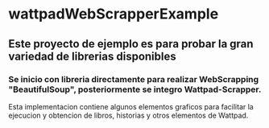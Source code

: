 # wattpadWebScrapperExample

## Este proyecto de ejemplo es para probar la gran variedad de librerias disponibles

### Se inicio con libreria directamente para realizar WebScrapping "BeautifulSoup", posteriormente se integro Wattpad-Scrapper.

Esta implementacion contiene algunos elementos graficos para facilitar la ejecucion y obtencion de libros, historias y otros elementos de Wattpad.
